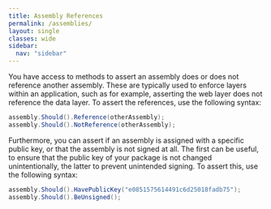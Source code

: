 ```yaml
---
title: Assembly References
permalink: /assemblies/
layout: single
classes: wide
sidebar:
  nav: "sidebar"
---
```


You have access to methods to assert an assembly does or does not reference another assembly.
These are typically used to enforce layers within an application, such as for example, asserting the web layer does not reference the data layer.
To assert the references, use the following syntax:

```csharp
assembly.Should().Reference(otherAssembly);
assembly.Should().NotReference(otherAssembly);
```

Furthermore, you can assert if an assembly is assigned with a specific public key, or that the assembly is not signed at all.
The first can be useful, to ensure that the public key of your package is not changed unintentionally, the latter to prevent unintended signing.
To assert this, use the following syntax:

```csharp
assembly.Should().HavePublicKey("e0851575614491c6d25018fadb75");
assembly.Should().BeUnsigned();
```
